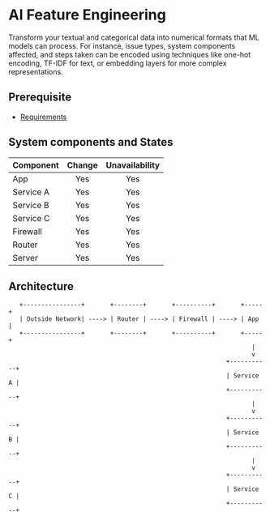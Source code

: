 # AI Feature Engineering #

Transform your textual and categorical data into numerical formats that ML models can process. For instance, issue types, system components affected, and steps taken can be encoded using techniques like one-hot encoding, TF-IDF for text, or embedding layers for more complex representations.

## Prerequisite

* [Requirements](requirements.txt)


## System components and States

| Component   | Change | Unavailability |
|-------------|:------:|:--------------:|
| App         |   Yes  |       Yes      |
| Service A   |   Yes  |       Yes      |
| Service B   |   Yes  |       Yes      |
| Service C   |   Yes  |       Yes      |
| Firewall    |   Yes  |       Yes      |
| Router      |   Yes  |       Yes      |
| Server      |   Yes  |       Yes      |


## Architecture

```
   +----------------+       +--------+       +----------+       +-----+
   | Outside Network| ----> | Router | ----> | Firewall | ----> | App |
   +----------------+       +--------+       +----------+       +-----+
                                                                   |
                                                                   v
                                                            +-----------+
                                                            | Service A |
                                                            +-----------+
                                                                   |
                                                                   v
                                                            +-----------+
                                                            | Service B |
                                                            +-----------+
                                                                   |
                                                                   v
                                                            +-----------+
                                                            | Service C |
                                                            +-----------+
```

